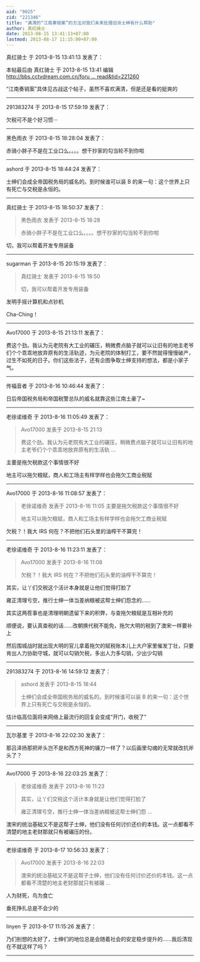 ```yaml
---
aid: "9025"
zid: "221346"
title: "满清的“江南奏销案”的方法对我们未来处理旧派士绅有什么帮助"
author: 真红骑士
date: 2013-08-15 13:41:13+07:00
lastmod: 2013-08-17 11:15:00+07:00
---
```


真红骑士 于 2013-8-15 13:41:13 发表了：

本帖最后由 真红骑士 于 2013-8-15 13:41 编辑 [http://bbs.cctvdream.com.cn/foru ... read&tid=221260](http://bbs.cctvdream.com.cn/forum.php?mod=viewthread&tid=221260)

“江南奏销案”具体见古战这个帖子，虽然不喜欢满清，但是还是看的挺爽的

---

291383274 于 2013-8-15 17:59:19 发表了：

欠税可不是个好习惯···

---

黑色雨衣 于 2013-8-15 18:28:04 发表了：

赤骑小胖子不是在工业口么。。。。想干抄家的勾当轮不到你啦

---

ashord 于 2013-8-15 18:44:24 发表了：

士绅们会成全帝国税务局的威名的。到时候谁可以装 B 的来一句：这个世界上只有死亡与交税是永恒的。

---

真红骑士 于 2013-8-15 18:50:37 发表了：

> 黑色雨衣 发表于 2013-8-15 18:28
>
> 赤骑小胖子不是在工业口么。。。。想干抄家的勾当轮不到你啦

切，我可以帮着开发专用装备

---

sugarman 于 2013-8-15 20:15:19 发表了：

> 真红骑士 发表于 2013-8-15 18:50
>
> 切，我可以帮着开发专用装备

发明手摇计算机和点钞机

Cha-Ching！

---

Avo17000 于 2013-8-15 21:13:11 发表了：

费这个劲。我认为元老院有大工业的碾压，稍微费点脑子就可以让旧有的地主老爷们个个乖乖地放弃原有的生活轨迹，为元老院的体制打工，要不然就得慢慢破产，过生不如死的日子。你们这些法子，还有企图争取士绅支持的想法，都是小家子气。

---

传福音者 于 2013-8-16 10:46:44 发表了：

日后帝国税务局和帝国税警总队的威名就靠这些江南土豪了~

---

老徐诺维奇 于 2013-8-16 11:05:49 发表了：

> Avo17000 发表于 2013-8-15 21:13
>
> 费这个劲。我认为元老院有大工业的碾压，稍微费点脑子就可以让旧有的地主老爷们个个乖乖地放弃原有的生活轨 ...

主要是拖欠税款这个事情很不好

地主可以拖欠粮赋，商人和工场主有样学样也会拖欠工商业税赋

---

Avo17000 于 2013-8-16 11:08:57 发表了：

> 老徐诺维奇 发表于 2013-8-16 11:05 主要是拖欠税款这个事情很不好
>
> 地主可以拖欠粮赋，商人和工场主有样学样也会拖欠工商业税赋

欠税？！我大 IRS 何在？不把他们石头里的油榨干不算完！

---

老徐诺维奇 于 2013-8-16 11:23:11 发表了：

> Avo17000 发表于 2013-8-16 11:08
>
> 欠税？！我大 IRS 何在？不把他们石头里的油榨干不算完！

其实，让丫们交税这个活计本身就是让他们觉得打脸了

雍正清理亏空，推行士绅一体当差纳粮被这帮士绅们怨念的……

其实这两茬事也是清理明朝遗留下来的积弊，与查拖欠粮赋是互相补充的

顺便说，要认真查税的话……改朝换代税不能免，拖欠大明的税到了澳宋一样要补上

然后围城战时就出现大明的官儿拿着拖欠的赋税账本儿上大户家里催发丁壮，只要肯出人力协助守城，就可以勾销欠税，多出人力多勾销，少出少勾销

---

291383274 于 2013-8-16 14:59:12 发表了：

> ashord 发表于 2013-8-15 18:44
>
> 士绅们会成全帝国税务局的威名的。到时候谁可以装 B 的来一句：这个世界上只有死亡与交税是永恒的。

估计临高位面将来网络上最流行的回复会变成“开门，收税了”

---

瓦尔基里 于 2013-8-16 22:02:30 发表了：

那吕泽扬那把斧头岂不是和西方死神的镰刀一样了？以后画里勾魂的无常就改抗斧头了？

---

Avo17000 于 2013-8-16 22:03:25 发表了：

> 老徐诺维奇 发表于 2013-8-16 11:23
>
> 其实，让丫们交税这个活计本身就是让他们觉得打脸了
>
> 雍正清理亏空，推行士绅一体当差纳粮被这帮士绅们怨 ...

澳宋的统治基础又不是这帮子士绅，他们没有任何讨价还价的本钱。这一点都看不清楚的地主老财那就只有被碾压的份。

---

老徐诺维奇 于 2013-8-17 10:56:33 发表了：

> Avo17000 发表于 2013-8-16 22:03
>
> 澳宋的统治基础又不是这帮子士绅，他们没有任何讨价还价的本钱。这一点都看不清楚的地主老财那就只有被碾 ...

人为财死，鸟为食亡

垂死挣扎总是不会少的

---

linyen 于 2013-8-17 11:15:26 发表了：

乃们别想的太好了，士绅们的地位总是会随着社会的安定稳步提升的……我后清现在不就这样了吗？

---
